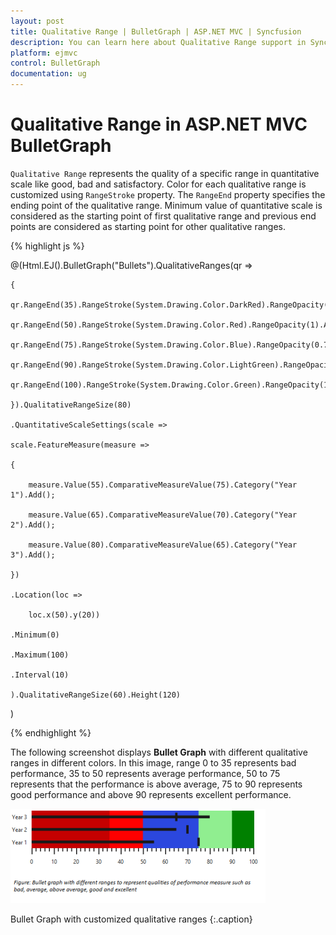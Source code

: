 ```yaml
---
layout: post
title: Qualitative Range | BulletGraph | ASP.NET MVC | Syncfusion
description: You can learn here about Qualitative Range support in Syncfusion ASP.NET MVC Bullet Graph control and more details.
platform: ejmvc
control: BulletGraph	
documentation: ug
---
```


# Qualitative Range in ASP.NET MVC BulletGraph

`Qualitative Range` represents the quality of a specific range in quantitative scale like good, bad and satisfactory. Color for each qualitative range is customized using `RangeStroke` property. The `RangeEnd` property specifies the ending point of the qualitative range. Minimum value of quantitative scale is considered as the starting point of first qualitative range and previous end points are considered as starting point for other qualitative ranges. 

{% highlight js %}

@(Html.EJ().BulletGraph("Bullets").QualitativeRanges(qr =>

	{

	qr.RangeEnd(35).RangeStroke(System.Drawing.Color.DarkRed).RangeOpacity(0.5).Add();

	qr.RangeEnd(50).RangeStroke(System.Drawing.Color.Red).RangeOpacity(1).Add();

	qr.RangeEnd(75).RangeStroke(System.Drawing.Color.Blue).RangeOpacity(0.7).Add();

	qr.RangeEnd(90).RangeStroke(System.Drawing.Color.LightGreen).RangeOpacity(1).Add();

	qr.RangeEnd(100).RangeStroke(System.Drawing.Color.Green).RangeOpacity(1).Add();

	}).QualitativeRangeSize(80)

	.QuantitativeScaleSettings(scale =>

	scale.FeatureMeasure(measure =>

	{

		measure.Value(55).ComparativeMeasureValue(75).Category("Year 1").Add();

		measure.Value(65).ComparativeMeasureValue(70).Category("Year 2").Add();

		measure.Value(80).ComparativeMeasureValue(65).Category("Year 3").Add();

	})

	.Location(loc =>

		loc.x(50).y(20))

	.Minimum(0)

	.Maximum(100)

	.Interval(10)    

	).QualitativeRangeSize(60).Height(120)

)


{% endhighlight %}

The following screenshot displays **Bullet Graph** with different qualitative ranges in different colors. In this image, range 0 to 35 represents bad performance, 35 to 50 represents average performance, 50 to 75 represents that the performance is above average, 75 to 90 represents good performance and above 90 represents excellent performance.

![Visual representation of BulletGaph in ASP.NET MVC](Qualitative-Range_images/Qualitative-Range_img1.png)

Bullet Graph with customized qualitative ranges
{:.caption}
